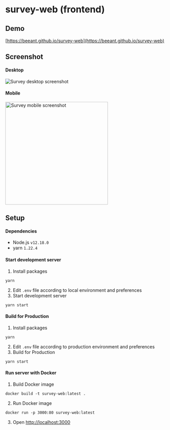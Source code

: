 # survey-web (frontend)

## Demo

[https://beeant.github.io/survey-web](https://beeant.github.io/survey-web)

## Screenshot

#### Desktop

![Survey desktop screenshot](https://user-images.githubusercontent.com/162004/100721288-7c01be00-3402-11eb-9454-3bb75c5eaf6e.png)

#### Mobile

<img alt="Survey mobile screenshot" src="https://user-images.githubusercontent.com/162004/100721425-a6ec1200-3402-11eb-8742-4e4195d63244.png" width="320px" />

## Setup

#### Dependencies
- Node.js `v12.18.0`
- yarn `1.22.4`

#### Start development server
1. Install packages
```
yarn
````
2. Edit `.env` file according to local environment and preferences
3. Start development server
```
yarn start
```

#### Build for Production
1. Install packages
```
yarn
```
2. Edit `.env` file according to production environment and preferences
3. Build for Production
```
yarn start
```

#### Run server with Docker
1. Build Docker image
```
docker build -t survey-web:latest .
```
2. Run Docker image
```
docker run -p 3000:80 survey-web:latest
```
3. Open [http://localhost:3000](http://localhost:3000)
